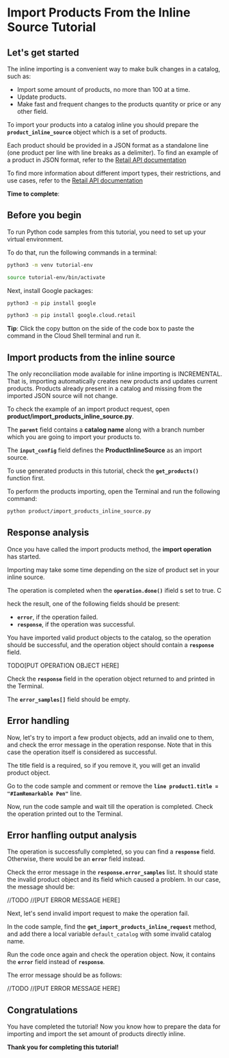 # **Import Products From the Inline Source Tutorial**

## Let's get started

The inline importing is a convenient way to make bulk changes in a catalog, such as:

- Import some amount of products, no more than 100 at a time.
- Update products.
- Make fast and frequent changes to the products quantity or price or any other field.

To import your products into a catalog inline you should prepare the **```product_inline_source```** object which is a set
of products. 

Each product should be provided in a JSON format as a standalone line (one product per line with line breaks as a
delimiter). To find an example of a product in JSON format, refer to
the [Retail API documentation](https://cloud.google.com/retail/docs/upload-catalog#json-format)

To find more information about different import types, their restrictions, and use cases, refer to the [Retail API documentation](https://cloud.google.com/retail/docs/upload-catalog#considerations)

**Time to complete**: 
<walkthrough-tutorial-duration duration="3.0"></walkthrough-tutorial-duration>

## Before you begin

To run Python code samples from this tutorial, you need to set up your virtual environment.

To do that, run the following commands in a terminal:

```bash
python3 -m venv tutorial-env
```

```bash
source tutorial-env/bin/activate
```

Next, install Google packages:

```bash
python3 -m pip install google
```

```bash
python3 -m pip install google.cloud.retail
```

**Tip**: Click the copy button on the side of the code box to paste the command in the Cloud Shell terminal and
run it.

## Import products from the inline source

The only reconciliation mode available for inline importing is INCREMENTAL. That is, importing automatically creates new products and updates current products. Products already present in a catalog and missing from the imported JSON source will not change.

To check the example of an import product request, open **product/import_products_inline_source.py**.

The **```parent```** field contains a **catalog name** along with a branch number which you are going to import your
products to.

The **```input_config```** field defines the **ProductInlineSource** as an import source.

To use generated products in this tutorial, check the **```get_products()```** function first.

To perform the products importing, open the Terminal and run the following command:

```bash
python product/import_products_inline_source.py
```

## Response analysis

Once you have called the import products method, the **import operation** has started.

Importing may take some time depending on the size of product set in your inline source.

The operation is completed when the **```operation.done()```** ifield s set to true. C

heck the result, one of the following fields should be present:
 - **```error```**, if the operation failed.
 - **```response```**, if the operation was successful.

You have imported valid product objects to the catalog, so the operation should be successful, and the operation object should contain a **```response```** field. 

TODO[PUT OPERATION OBJECT HERE] 

Check the **```response```** field in the operation object returned to and printed in the Terminal. 

The **```error_samples[]```** field should be empty.

## Error handling

Now, let's try to import a few product objects, add an invalid one to them, and check the error message in the operation response. Note that in this case the operation itself is considered as successful.

The title field is a required, so if you remove it, you will get an invalid product object.

Go to the code sample and comment or remove the **```line product1.title = "#IamRemarkable Pen"```** line.

Now, run the code sample and wait till the operation is completed. Check the operation printed out to the Terminal.

## Error hanfling output analysis

The operation is successfully completed, so you can find a **```response```** field. Otherwise, there would be an **```error```** field instead.

Check the error message in the **```response.error_samples```** list. It should state the invalid product object and its field which caused a problem. In our case, the message should be:

//TODO
//[PUT ERROR MESSAGE HERE]

Next, let's send invalid import request to make the operation fail. 

In the code sample, find the **```get_import_products_inline_request```**  method, and add there a local variable ```default_catalog``` with some invalid catalog name.

Run the code once again and check the operation object. Now, it contains the **```error```** field instead of **```response```**. 

The error message should be as follows:

//TODO
//[PUT ERROR MESSAGE HERE]

## Congratulations

<walkthrough-conclusion-trophy></walkthrough-conclusion-trophy>

You have completed the tutorial! Now you know how to prepare the data for importing and import the set amount of
products directly inline.

**Thank you for completing this tutorial!**
